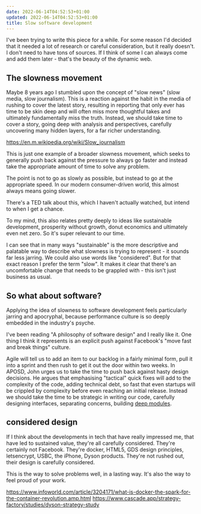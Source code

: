 ```yaml
---
date: 2022-06-14T04:52:53+01:00
updated: 2022-06-14T04:52:53+01:00
title: Slow software development
---
```


I've been trying to write this piece for a while. For some reason I'd decided that it needed a lot of research or careful consideration, but it really doesn't. I don't need to have tons of sources. If I think of some I can always come and add them later - that's the beauty of the dynamic web.

## The slowness movement

Maybe 8 years ago I stumbled upon the concept of "slow news" (slow media, slow journalism). This is a reaction against the habit in the media of rushing to cover the latest story, resulting in reporting that only ever has time to be skin deep and will often miss more thoughtful takes and ultimately fundamentally miss the truth. Instead, we should take time to cover a story, going deep with analysis and perspectives, carefully uncovering many hidden layers, for a far richer understanding.

https://en.m.wikipedia.org/wiki/Slow_journalism

This is just one example of a broader slowness movement, which seeks to generally push back against the pressure to always go faster and instead take the appropriate amount of time to solve any problem. 

The point is not to go as slowly as possible, but instead to go at the appropriate speed. In our modern consumer-driven world, this almost always means going slower.

There's a TED talk about this, which I haven't actually watched, but intend to when I get a chance.

To my mind, this also relates pretty deeply to ideas like sustainable development, prosperity without growth, donut economics and ultimately even net zero. So it's super relevant to our time.

I can see that in many ways "sustainable" is the more descriptive and palatable way to describe what slowness is trying to represent - it sounds far less jarring. We could also use words like "considered". But for that exact reason I prefer the term "slow". It makes it clear that there's an uncomfortable change that needs to be grappled with - this isn't just business as usual.

## So what about software?

Applying the idea of slowness to software development feels particularly jarring and apocryphal, because performance culture is so deeply embedded in the industry's psyche.

I've been reading "A philosophy of software design" and I really like it. One thing I think it represents is an explicit push against Facebook's "move fast and break things" culture.

Agile will tell us to add an item to our backlog in a fairly minimal form, pull it into a sprint and then rush to get it out the door within two weeks. In APOSD, John urges us to take the time to push back against hasty design decisions. He argues that emphasising "tactical" quick fixes will add to the complexity of the code, adding technical debt, so fast that even startups will be crippled by complexity before even reaching an initial release. Instead we should take the time to be strategic in writing our code, carefully designing interfaces, separating concerns, building [deep modules]().

## considered design

If I think about the developments in tech that have really impressed me, that have led to sustained value, they're all carefully considered. They're certainly not Facebook. They're docker, HTML5, GDS design principles, letsencrypt, USBC, the iPhone, Dyson products. They're not rushed out, their design is carefully considered.

This is the way to solve problems well, in a lasting way. It's also the way to feel proud of your work.


https://www.infoworld.com/article/3204171/what-is-docker-the-spark-for-the-container-revolution.amp.html
https://www.cascade.app/strategy-factory/studies/dyson-strategy-study
